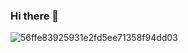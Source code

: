 ### Hi there 👋

<!--
**gabselaalcantara/gabselaalcantara** is a ✨ _special_ ✨ repository because its `README.md` (this file) appears on your GitHub profile.

Here are some ideas to get you started:

- 🔭 I’m currently working on ...
- 🌱 I’m currently learning ...
- 👯 I’m looking to collaborate on ...
- 🤔 I’m looking for help with ...
- 💬 Ask me about ...
- 📫 How to reach me: ...
- 😄 Pronouns: ...
- ⚡ Fun fact: ...
-->


![56ffe83925931e2fd5ee71358f94dd03](https://user-images.githubusercontent.com/95762856/147014565-8df87f32-4734-4543-9a5d-5240548c2be8.gif)
